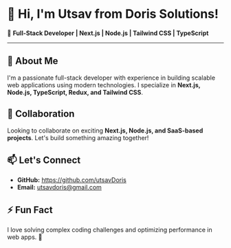 # 👋 Hi, I'm Utsav from Doris Solutions!

🚀 **Full-Stack Developer | Next.js | Node.js | Tailwind CSS | TypeScript**

---

## 👀 About Me  
I'm a passionate full-stack developer with experience in building scalable web applications using modern technologies. I specialize in **Next.js, Node.js, TypeScript, Redux, and Tailwind CSS**.  

## 💼 Collaboration  
Looking to collaborate on exciting **Next.js, Node.js, and SaaS-based projects**. Let's build something amazing together!  

## 📫 Let's Connect  
- **GitHub:** https://github.com/utsavDoris  
- **Email:** utsavdoris@gmail.com

## ⚡ Fun Fact  
I love solving complex coding challenges and optimizing performance in web apps. 🚀  
